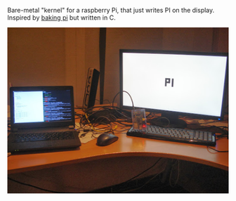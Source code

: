 Bare-metal "kernel" for a raspberry Pi, that just writes PI on the display. Inspired by [baking pi](http://www.cl.cam.ac.uk/projects/raspberrypi/tutorials/os/) but written in C.

![fig](pi.JPG)
